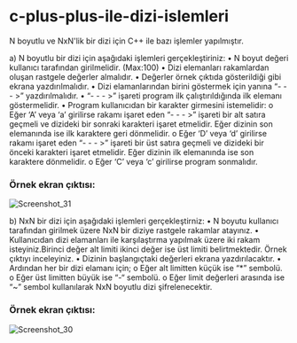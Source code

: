 # c-plus-plus-ile-dizi-islemleri
N boyutlu ve NxN'lik bir dizi için C++ ile bazı işlemler yapılmıştır.

a)
N boyutlu bir dizi için aşağıdaki işlemleri gerçekleştiriniz:
  • N boyut değeri kullanıcı tarafından girilmelidir. (Max:100)
  • Dizi elemanları rakamlardan oluşan rastgele değerler almalıdır.
  • Değerler örnek çıktıda gösterildiği gibi ekrana yazdırılmalıdır.
  • Dizi elamanlarından birini göstermek için yanına “- - - >” yazdırılmalıdır.
  • “- - - >” işareti program ilk çalıştırıldığında ilk elemanı göstermelidir.
  • Program kullanıcıdan bir karakter girmesini istemelidir:
    o Eğer ‘A’ veya ‘a’ girilirse rakamı işaret eden “- - - >” işareti bir alt satıra geçmeli ve
    dizideki bir sonraki karakteri işaret etmelidir. Eğer dizinin son elemanında ise ilk
    karaktere geri dönmelidir.
    o Eğer ‘D’ veya ‘d’ girilirse rakamı işaret eden “- - - >” işareti bir üst satıra geçmeli ve
    dizideki bir önceki karakteri işaret etmelidir. Eğer dizinin ilk elemanında ise son
    karaktere dönmelidir.
    o Eğer ‘C’ veya ‘c’ girilirse program sonmalıdır. 
    
### Örnek ekran çıktısı:
![Screenshot_31](https://user-images.githubusercontent.com/79109512/174170752-223cfa5d-204c-45a6-b751-f14140b8b038.png)

b)
NxN bir dizi için aşağıdaki işlemleri gerçekleştirniz:
  • N boyutu kullanıcı tarafından girilmek üzere NxN bir diziye rastgele rakamlar atayınız.
  • Kullanıcıdan dizi elamanları ile karşılaştırma yapılmak üzere iki rakam isteyiniz.Birinci       değer alt limiti ikinci değer ise üst limiti belirtmektedir. Örnek çıktıyı inceleyiniz.
  • Dizinin başlangıçtaki değerleri ekrana yazdırılacaktır.
  • Ardından her bir dizi elamanı için;
    o Eğer alt limitten küçük ise “*” sembolü.
    o Eğer üst limitten büyük ise “-“ sembolü.
    o Eğer limit değerleri arasında ise “~” sembol kullanılarak NxN boyutlu dizi şifrelenecektir.
    
 ### Örnek ekran çıktısı:
   ![Screenshot_30](https://user-images.githubusercontent.com/79109512/174170478-ee90b768-0d81-49a4-a988-007f7f3b35bb.png)
